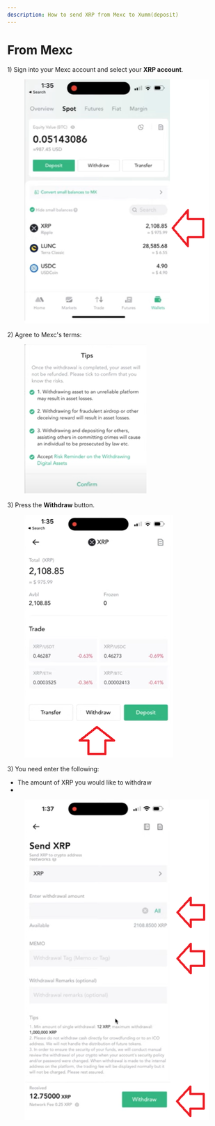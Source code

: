 ```yaml
---
description: How to send XRP from Mexc to Xumm(deposit)
---
```


# From Mexc

1\) Sign into your Mexc account and select your **XRP account**.

<figure><img src="../../.gitbook/assets/Mexc - 1.png" alt=""><figcaption></figcaption></figure>

2\) Agree to Mexc's terms:

<figure><img src="../../.gitbook/assets/Mexc - 1a.png" alt=""><figcaption></figcaption></figure>



3\) Press the **Withdraw** button.

<figure><img src="../../.gitbook/assets/Mexc - 2.png" alt=""><figcaption></figcaption></figure>

3\) You need enter the following:

* The amount of XRP you would like to withdraw
*

<figure><img src="../../.gitbook/assets/Mexc - 3.png" alt=""><figcaption></figcaption></figure>
